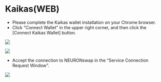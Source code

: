 # Kaikas(WEB)

* Please complete the Kaikas wallet installation on your Chrome browser.
* Click "Connect Wallet" in the upper right corner, and then click the \[Connect Kaikas Wallet] button.

![](<../../.gitbook/assets/지갑연결하기 클립\_12.jpg>)

![](<../../.gitbook/assets/지갑연결하기 클립\_13.jpg>)

* Accept the connection to NEURONswap in the “Service Connection Request Window”.

![](<../../.gitbook/assets/지갑연결하기 클립\_14.jpg>)
